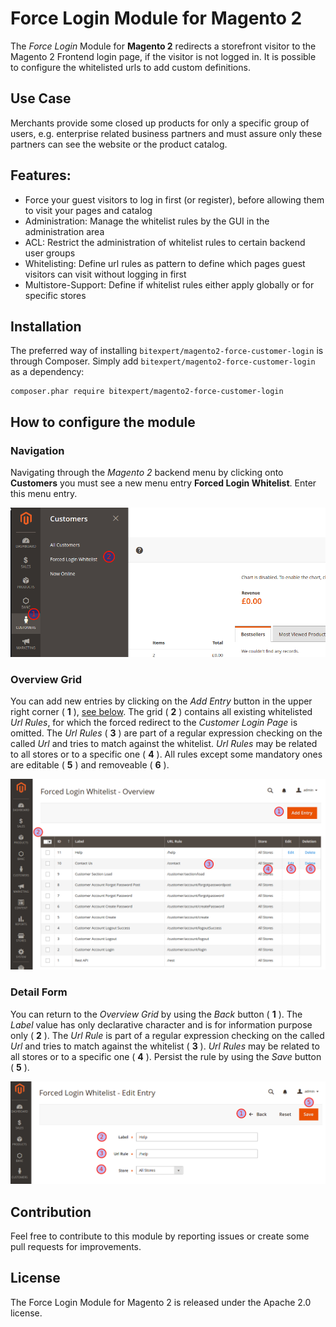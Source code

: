 # Force Login Module for Magento 2

The *Force Login* Module for **Magento 2** redirects a storefront visitor to the Magento 2 Frontend login page, 
if the visitor is not logged in. It is possible to configure the whitelisted urls to add custom definitions.

## Use Case

Merchants provide some closed up products for only a specific group of users, e.g. enterprise related business partners and must assure only these partners can see the website or the product catalog.

## Features:

* Force your guest visitors to log in first (or register), before allowing them to visit your pages and catalog
* Administration: Manage the whitelist rules by the GUI in the administration area
* ACL: Restrict the administration of whitelist rules to certain backend user groups
* Whitelisting: Define url rules as pattern to define which pages guest visitors can visit without logging in first
* Multistore-Support: Define if whitelist rules either apply globally or for specific stores

## Installation

The preferred way of installing `bitexpert/magento2-force-customer-login` is through Composer. Simply add `bitexpert/magento2-force-customer-login` 
as a dependency:

```
composer.phar require bitexpert/magento2-force-customer-login
```

## How to configure the module

### Navigation

Navigating through the *Magento 2* backend menu by clicking onto **Customers** you must see a new menu entry **Forced Login Whitelist**. 
Enter this menu entry.

![alt text](./resources/ui_step_01.png "UI Navigation")

### Overview Grid

You can add new entries by clicking on the *Add Entry* button in the upper right corner ( **1** ), [see below](#detail-form). 
The grid ( **2** ) contains all existing whitelisted *Url Rules*, for which the forced redirect to the *Customer Login Page* is omitted.
The *Url Rules* ( **3** ) are part of a regular expression checking on the called *Url* and tries to match against the whitelist.
*Url Rules* may be related to all stores or to a specific one ( **4** ). All rules except some mandatory ones are editable ( **5** ) and removeable ( **6** ).

![alt text](./resources/ui_step_02.png "UI Grid")

### Detail Form

You can return to the *Overview Grid* by using the *Back* button ( **1** ). The *Label* value has only declarative character and
is for information purpose only ( **2** ). The *Url Rule* is part of a regular expression checking on the called 
*Url* and tries to match against the whitelist ( **3** ). *Url Rules* may be related to all stores or to a specific one ( **4** ).
Persist the rule by using the *Save* button ( **5** ).

![alt text](./resources/ui_step_03.png "UI Form")

## Contribution

Feel free to contribute to this module by reporting issues or create some pull requests for improvements.

## License

The Force Login Module for Magento 2 is released under the Apache 2.0 license.
